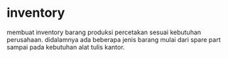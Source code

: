 # inventory
membuat inventory barang produksi percetakan sesuai kebutuhan perusahaan. didalamnya ada beberapa jenis barang mulai dari spare part sampai pada kebutuhan alat tulis kantor.
